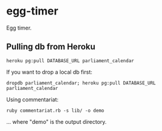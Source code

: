 # egg-timer

Egg timer.

## Pulling db from Heroku

```heroku pg:pull DATABASE_URL parliament_calendar```

If you want to drop a local db first:

```dropdb parliament_calendar; heroku pg:pull DATABASE_URL parliament_calendar```

Using commentariat:

```ruby commentariat.rb -s lib/ -o demo```

... where "demo" is the output directory.